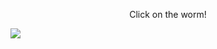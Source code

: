 <p align="center"> 
  Click on the worm!
</p>

<a href=#>[<img src="danger_snake.svg">](https://user-images.githubusercontent.com/99810114/222665648-2a807fcf-d957-4d20-88e3-6baf1149d62b.jpg)</a>
